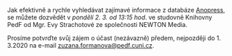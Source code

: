 
Jak efektivně a rychle vyhledávat zajímavé informace z databáze [Anopress](https://ezdroje.cuni.cz/prehled/zdroj.php?lang=cs&id=224), se můžete dozvědět v *pondělí 2. 3. od 13:15 hod*.
ve studovně Knihovny PedF od Mgr. Evy Strachotové ze společnosti NEWTON Media.

Prosíme potvrďte svůj zájem o účast (nezávazně) předem, nejpozději do 1. 3.2020 na e-mail [zuzana.formanova@pedf.cuni.cz](mailto:zuzana.formanova@pedf.cuni.cz).

